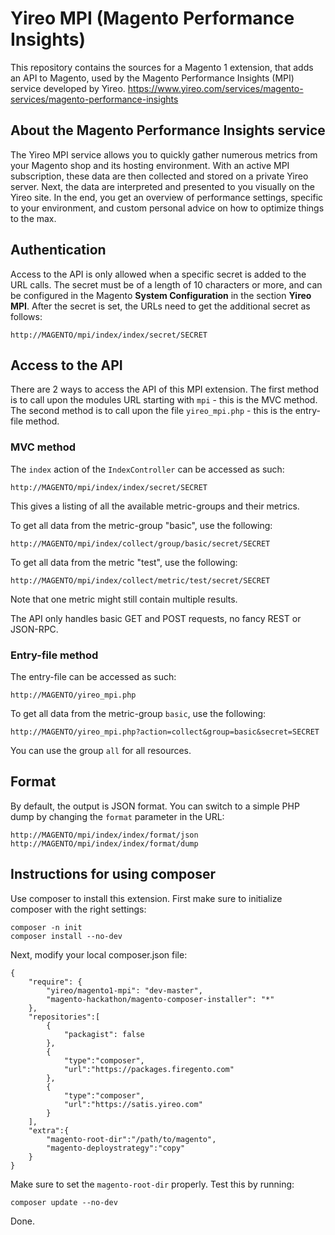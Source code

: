 # Yireo MPI (Magento Performance Insights)

This repository contains the sources for a Magento 1 extension, that
adds an API to Magento, used by the Magento Performance
Insights (MPI) service developed by Yireo. 
https://www.yireo.com/services/magento-services/magento-performance-insights

## About the Magento Performance Insights service
The Yireo MPI service allows you to quickly gather numerous metrics 
from your Magento shop and its hosting environment. 
With an active MPI subscription, these data are then collected and
stored on a private Yireo server. Next, the data are interpreted and presented
to you visually on the Yireo site. In the end, you get an overview of
performance settings, specific to your environment, and custom personal advice on
how to optimize things to the max.

## Authentication
Access to the API is only allowed when a specific secret is added to the
URL calls. The secret must be of a length of 10 characters or more, and
can be configured in the Magento **System Configuration** in the section
**Yireo MPI**. After the secret is set, the URLs need to get the
additional secret as follows:

    http://MAGENTO/mpi/index/index/secret/SECRET

## Access to the API
There are 2 ways to access the API of this MPI extension. The first
method is to call upon the modules URL starting with `mpi` - this is the MVC method.
The second method is to call upon the file `yireo_mpi.php` - this is the entry-file method.

### MVC method
The `index` action of the `IndexController` can be accessed as such:

    http://MAGENTO/mpi/index/index/secret/SECRET

This gives a listing of all the available metric-groups and their
metrics.

To get all data from the metric-group "basic", use the following:

    http://MAGENTO/mpi/index/collect/group/basic/secret/SECRET

To get all data from the metric "test", use the following:

    http://MAGENTO/mpi/index/collect/metric/test/secret/SECRET

Note that one metric might still contain multiple results.

The API only handles basic GET and POST requests, no fancy REST or JSON-RPC.

### Entry-file method
The entry-file can be accessed as such:

    http://MAGENTO/yireo_mpi.php

To get all data from the metric-group `basic`, use the following:

    http://MAGENTO/yireo_mpi.php?action=collect&group=basic&secret=SECRET

You can use the group `all` for all resources.


## Format
By default, the output is JSON format. You can switch to a simple PHP
dump by changing the `format` parameter in the URL:

    http://MAGENTO/mpi/index/index/format/json
    http://MAGENTO/mpi/index/index/format/dump

## Instructions for using composer

Use composer to install this extension. First make sure to initialize composer with the right settings:

    composer -n init
    composer install --no-dev

Next, modify your local composer.json file:

    {
        "require": {
            "yireo/magento1-mpi": "dev-master",
            "magento-hackathon/magento-composer-installer": "*"
        },    
        "repositories":[
            {
                "packagist": false
            },
            {
                "type":"composer",
                "url":"https://packages.firegento.com"
            },
            {
                "type":"composer",
                "url":"https://satis.yireo.com"
            }
        ],
        "extra":{
            "magento-root-dir":"/path/to/magento",
            "magento-deploystrategy":"copy"           
        }
    }

Make sure to set the `magento-root-dir` properly. Test this by running:

    composer update --no-dev

Done.

